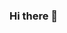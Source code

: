 ### Hi there 👋

<!--
**Winston5691/Winston5691** is a ✨ _special_ ✨ repository because its `README.md` (this file) appears on your GitHub profile.

Here are some ideas to get you started:


